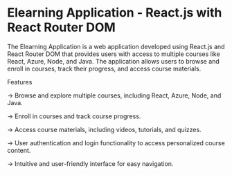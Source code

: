 # Elearning Application - React.js with React Router DOM

The Elearning Application is a web application developed using React.js and React Router DOM that provides users with access to multiple courses like React, Azure, Node, and Java. The application allows users to browse and enroll in courses, track their progress, and access course materials.

Features

-> Browse and explore multiple courses, including React, Azure, Node, and Java.

-> Enroll in courses and track course progress.

-> Access course materials, including videos, tutorials, and quizzes.

-> User authentication and login functionality to access personalized course content.

-> Intuitive and user-friendly interface for easy navigation.
